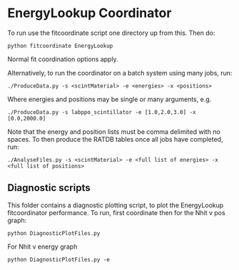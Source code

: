 # EnergyLookup Coordinator
To run use the fitcoordinate script one directory up from this. Then do:

    python fitcoordinate EnergyLookup

Normal fit coordination options apply.

Alternatively, to run the coordinator on a batch system using many jobs, run:

    ./ProduceData.py -s <scintMaterial> -e <energies> -x <positions>

Where energies and positions may be single or many arguments, e.g.

    ./ProduceData.py -s labppo_scintillator -e [1.0,2.0,3.0] -x [0.0,2000.0]

Note that the energy and position lists must be comma delimited with no spaces. To then produce the RATDB tables once all jobs have completed, run:

    ./AnalyseFiles.py -s <scintMaterial> -e <full list of energies> -x <full list of positions>

## Diagnostic scripts
This folder contains a diagnostic plotting script, to plot the EnergyLookup fitcoordinator performance. To run, first coordinate then for the Nhit v pos graph:

    python DiagnosticPlotFiles.py

For Nhit v energy graph

    python DiagnosticPlotFiles.py -e